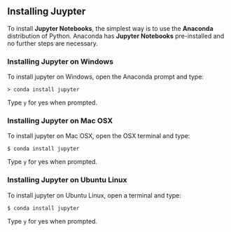 
## Installing Juypter
To install **Jupyter Notebooks**, the simplest way is to use the **Anaconda** distribution of Python. Anaconda has **Jupyter Notebooks** pre-installed and no further steps are necessary.
### Installing Jupyter on Windows

To install jupyter on Windows, open the Anaconda prompt and type:

```text
> conda install jupyter
```

Type ```y``` for yes when prompted.
### Installing Jupyter on Mac OSX

To install jupyter on Mac OSX, open the OSX terminal and type:

```
$ conda install jupyter
```

Type ```y``` for yes when prompted.
### Installing Jupyter on Ubuntu Linux

To install jupyter on Ubuntu Linux, open a terminal and type:

```
$ conda install jupyter
```

Type ```y``` for yes when prompted.
 

